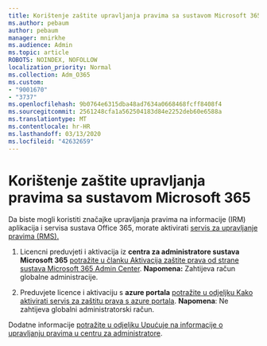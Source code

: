 ```yaml
---
title: Korištenje zaštite upravljanja pravima sa sustavom Microsoft 365
ms.author: pebaum
author: pebaum
manager: mnirkhe
ms.audience: Admin
ms.topic: article
ROBOTS: NOINDEX, NOFOLLOW
localization_priority: Normal
ms.collection: Adm_O365
ms.custom:
- "9001670"
- "3737"
ms.openlocfilehash: 9b0764e6315dba48ad7634a0668468fcff8408f4
ms.sourcegitcommit: 2561248cfa1a562504183d84e2252deb60e6588a
ms.translationtype: MT
ms.contentlocale: hr-HR
ms.lasthandoff: 03/13/2020
ms.locfileid: "42632659"
---
```

# <a name="use-rights-management-protection-with-microsoft-365"></a>Korištenje zaštite upravljanja pravima sa sustavom Microsoft 365

Da biste mogli koristiti značajke upravljanja pravima na informacije (IRM) aplikacija i servisa sustava Office 365, morate aktivirati [servis za upravljanje pravima (RMS).](https://docs.microsoft.com/azure/information-protection/what-is-azure-rms)

1. Licencni preduvjeti i aktivacija iz **centra za administratore sustava Microsoft 365** [potražite u članku Aktivacija zaštite prava od strane sustava Microsoft 365 Admin Center](https://docs.microsoft.com/azure/information-protection/activate-office365). **Napomena:** Zahtijeva račun globalne administracije.

2. Preduvjete licence i aktivaciju s **azure portala** [potražite u odjeljku Kako aktivirati servis za zaštitu prava s azure portala](https://docs.microsoft.com/azure/information-protection/activate-azure). **Napomena**: Ne zahtijeva globalni administratorski račun.
 

Dodatne informacije [potražite u odjeljku Upućuje na informacije o upravljanju pravima u centru za administratore](https://docs.microsoft.com/office365/enterprise/activate-rms-in-office-365).
